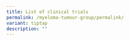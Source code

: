 ```yaml
---
title: List of clinical trials
permalink: /myeloma-tumour-group/permalink/
variant: tiptap
description: ""
---
```

